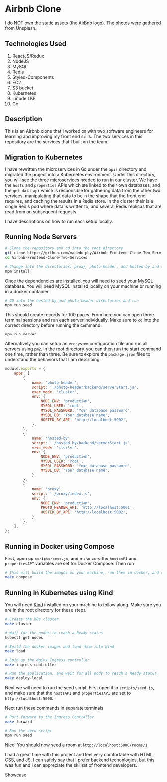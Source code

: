 # Airbnb Clone

I do NOT own the static assets (the AirBnb logo). The photos were gathered from Unsplash.

## Technologies Used
1. ReactJS/Redux
2. NodeJS
3. MySQL
4. Redis
5. Styled-Components
6. EC2
7. S3 bucket
8. Kubernetes
9. Linode LKE
10. Go

## Description
This is an Airbnb clone that I worked on with two software engineers for learning and improving my front end skills. The two services in this repository are the services that I built on the team. 


## Migration to Kubernetes
I have rewritten the microservices in Go under the `apis` directory and migrated the project into a Kubernetes environment. Under this directory, you will see the three microservices needed to run in our cluster. We have the `hosts` and `properties` APIs which are linked to their own databases, and the `get-data-api` which is responsible for gathering data from the other two services, manipulating that data to be in the shape that the front end requires, and caching the results in a Redis store. In the cluster their is a single Redis pod where data is written to, and several Redis replicas that are read from on subsequent requests.

I have descriptions on how to run each setup locally.

## Running Node Servers
```bash
# Clone the repository and cd into the root directory
git clone https://github.com/manedurphy/Airbnb-Frontend-Clone-Two-Services.git
cd Airbnb-Frontend-Clone-Two-Services

# Change into the directories: proxy, photo-header, and hosted-by and run the command for each
npm install
```

Once the dependencies are installed, you will need to seed your MySQL database. You will need MySQL installed locally on your machine or running in a docker container.
```bash
# CD into the hosted-by and photo-header directories and run
npm run seed
```
This should create records for 100 pages. From here you can open three terminal sessions and run each server individually. Make sure to `cd` into the correct directory before running the command.
```bash
npm run server
```

Alternatively you can setup an `ecosystem` configuration file and run all servers using `pm2`. In the root directory, you can then run the start command one time, rather than three. Be sure to explore the `package.json` files to understand the behaviors that I am describing.
```javascript
module.exports = {
    apps: [
        {
            name: 'photo-header',
            script: './photo-header/backend/serverStart.js',
            exec_mode: 'cluster',
            env: {
                NODE_ENV: 'production',
                MYSQL_USER: 'root',
                MYSQL_PASSWORD: 'Your database password',
                MYSQL_DB: 'Your database name',
                HOSTED_BY_API: 'http://localhost:5002',
            },
        },
        {
            name: 'hosted-by',
            script: './hosted-by/backend/serverStart.js',
            exec_mode: 'cluster',
            env: {
                NODE_ENV: 'production',
                MYSQL_USER: 'root',
                MYSQL_PASSWORD: 'Your database password',
                MYSQL_DB: 'Your database name',
            },
        },
        {
            name: 'proxy',
            script: './proxy/index.js',
            env: {
                NODE_ENV: 'production',
                PHOTO_HEADER_API: 'http://localhost:5001',
                HOSTED_BY_API: 'http://localhost:5002',
            },
        },
    ],
};
```

## Running in Docker using Compose
First, open up `scripts/seed.js`, and make sure the `hostsAPI` and `propertiesAPI` variables are set for Docker Compose. Then run
```bash
# This will build the images on your machine, run them in docker, and seed the database. All in one command :)
make compose
```


## Running in Kubernetes using Kind
You will need [Kind](https://kind.sigs.k8s.io/) installed on your machine to follow along. Make sure you are in the root directory for these steps.
```bash
# Create the k8s cluster
make cluster

# Wait for the nodes to reach a Ready status
kubectl get nodes

# Build the docker images and load them into Kind
make load

# Spin up the Nginx Ingress controller
make ingress-controller

# Run the application, and wait for all pods to reach a Ready status
make deploy-local
```

Next we will need to run the seed script. First open it in `scripts/seed.js`, and make sure that the `hostsAPI` and `propertiesAPI` are set to `http://localhost:5000`.

Next run these commands in separate terminals
```bash
# Port forward to the Ingress Controller
make forward

# Run the seed script
npm run seed
```

Nice! You should now seed a room at `http://localhost:5000/rooms/1`.


I had a great time with this project and feel very comfortable with HTML, CSS, and JS. I can safely say that I prefer backend techonlogies, but this was fun and I can appreciate the skillset of frontend developers.

[Showcase](https://www.youtube.com/watch?v=PWFy8-X4XdM&list=PLAIQMt1Wkn6hvVJO5QUP6xUtDCXpSioJN&index=1)